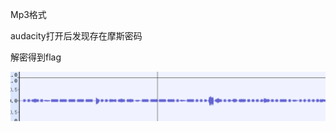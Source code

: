 Mp3格式

audacity打开后发现存在摩斯密码

解密得到flag

![image-20250327205446519](./assets/image-20250327205446519.png)